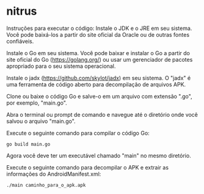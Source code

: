 # nitrus
Instruções para executar o código:
Instale o JDK e o JRE em seu sistema. Você pode baixá-los a partir do site oficial da Oracle ou de outras fontes confiáveis.

Instale o Go em seu sistema. Você pode baixar e instalar o Go a partir do site oficial do Go (https://golang.org/) ou usar um gerenciador de pacotes apropriado para o seu sistema operacional.

Instale o jadx (https://github.com/skylot/jadx) em seu sistema. O "jadx" é uma ferramenta de código aberto para decompilação de arquivos APK.

Clone ou baixe o código Go e salve-o em um arquivo com extensão ".go", por exemplo, "main.go".

Abra o terminal ou prompt de comando e navegue até o diretório onde você salvou o arquivo "main.go".

Execute o seguinte comando para compilar o código Go: 
```
go build main.go
```
Agora você deve ter um executável chamado "main" no mesmo diretório.

Execute o seguinte comando para decompilar o APK e extrair as informações do AndroidManifest.xml:

```
./main caminho_para_o_apk.apk
```
